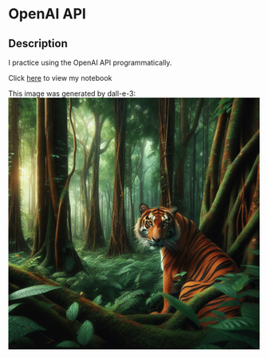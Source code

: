 # OpenAI API

## Description

I practice using the OpenAI API programmatically.

Click [here](./OpenAI.ipynb) to view my notebook

This image was generated by dall-e-3:
![Screenshot of deployed website](tiger-in-woods.png)
